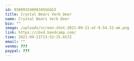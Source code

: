 ```yaml
---
id: 03809324098345GGGG3
title: Crystal Bears Verb Deer
name: Crystal Bears Verb Deer
bio: ""
image: /uploads/screen-shot-2021-09-21-at-9.54.31-am.png
link: https://cbvd.bandcamp.com/
time: 2021-09-21T13:53:15.657Z
email: ""
venmo: ???
paypal: ???
---
```

